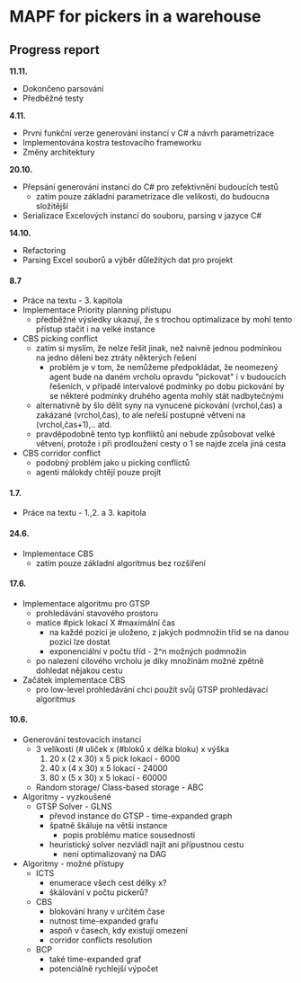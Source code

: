 # MAPF for pickers in a warehouse

## Progress report



**11.11.**

* Dokončeno parsování
* Předběžné testy

**4.11.**

* První funkční verze generování instancí v C# a návrh parametrizace
* Implementována kostra testovacího frameworku
* Změny architektury

**20.10.**

* Přepsání generování instancí do C# pro zefektivnění budoucích testů
  * zatím pouze základní parametrizace dle velikosti, do budoucna složitější
* Serializace Excelových instancí do souboru, parsing v jazyce C#

**14.10.**

* Refactoring
* Parsing Excel souborů a výběr důležitých dat pro projekt

#### 8.7

* Práce na textu - 3. kapitola
* Implementace Priority planning přístupu
  * předběžné výsledky ukazují, že s trochou optimalizace by mohl tento přístup stačit i na velké instance
* CBS picking conflict
  * zatím si myslím, že nelze řešit jinak, než naivně jednou podmínkou na jedno dělení bez ztráty některých řešení
    * problém je v tom, že nemůžeme předpokládat, že neomezený agent bude na daném vrcholu opravdu "pickovat" i v budoucích řešeních, v případě intervalové podmínky po dobu pickování by se některé podmínky druhého agenta mohly stát nadbytečnými
  * alternativně by šlo dělit syny na vynucené pickování (vrchol,čas) a zakázané (vrchol,čas), to ale neřeší postupné větvení na (vrchol,čas+1),.. atd.
  * pravděpodobně tento typ konfliktů ani nebude způsobovat velké větvení, protože i při prodloužení cesty o 1 se najde zcela jiná cesta
* CBS corridor conflict 
  * podobný problém jako u picking conflictů
  * agenti málokdy chtějí pouze projít

#### 1.7.

* Práce na textu - 1.,2. a 3. kapitola

#### 24.6.

* Implementace CBS
  * zatím pouze základní algoritmus bez rozšíření

#### 17.6.

* Implementace algoritmu pro GTSP
  * prohledávání stavového prostoru
  * matice #pick lokací X #maximální čas
    * na každé pozici je uloženo, z jakých podmnožin tříd se na danou pozici lze dostat
    * exponenciální v počtu tříd - 2^n možných podmnožin
  * po nalezení cílového vrcholu je díky množinám možné zpětně dohledat nějakou cestu
* Začátek implementace CBS
  * pro low-level prohledávání chci použít svůj GTSP prohledávací algoritmus

#### 10.6.

* Generování testovacích instancí
  * 3 velikosti   (# uliček x (#bloků x délka bloku) x výška
    1. 20 x (2 x 30) x 5          pick lokací  - 6000
    2. 40 x (4 x 30) x 5          lokací          - 24000
    3. 80 x (5 x 30) x 5          lokací          - 60000
  * Random storage/ Class-based storage - ABC
* Algoritmy - vyzkoušené
  * GTSP Solver - GLNS
    * převod instance do GTSP - time-expanded graph
    * špatně škáluje na větši instance
      * popis problému matice sousednosti
    * heuristický solver nezvládl najít ani přípustnou cestu
      * není optimalizovaný na DAG
* Algoritmy - možné přístupy
  * ICTS 
    * enumerace všech cest délky x?
    * škálování v počtu pickerů?
  * CBS
    * blokování hrany v určitém čase
    *  nutnost time-expanded grafu
      * aspoň v časech, kdy existují omezení
    * corridor conflicts resolution
  * BCP
    * také time-expanded graf
    * potenciálně rychlejší výpočet